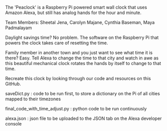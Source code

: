 The 'Peaclock' is a Raspberry Pi powered smart wall clock that uses Amazon Alexa, but still has analog hands for the hour and minute.

Team Members: Sheetal Jena, Carolyn Majane, Cynthia Baseman, Maya Padmalayam

Daylight savings time? No problem. The software on the Raspberry Pi that powers the clock takes care of resetting the time.

Family member in another town and you just want to see what time it is there? Easy. Tell Alexa to change the time to that city and watch in awe as this beautiful mechanical clock rotates the hands by itself to change to that time.


Recreate this clock by looking through our code and resources on this GitHub.

saveDict.py : code to be run first, to store a dictionary on the Pi of all cities mapped to their timezones

final_code_with_time_adjust.py : python code to be run continuously

alexa.json : json file to be uploaded to the JSON tab on the Alexa developer console
